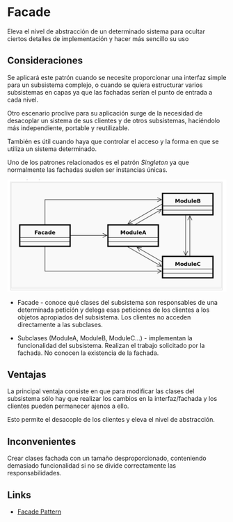 # Facade

Eleva el nivel de abstracción de un determinado sistema para ocultar ciertos detalles de implementación y hacer más
sencillo su uso

## Consideraciones

Se aplicará este patrón cuando se necesite proporcionar una interfaz simple para un subsistema complejo, o cuando se quiera 
estructurar varios subsistemas en capas ya que las fachadas serían el punto de entrada a cada nivel.

Otro escenario proclive para su aplicación surge de la necesidad de desacoplar un sistema de sus clientes y de otros
subsistemas, haciéndolo más independiente, portable y reutilizable.

También es útil cuando haya que controlar el acceso y la forma en que se utiliza un sistema determinado.

Uno de los patrones relacionados es el patrón *Singleton* ya que normalmente las fachadas suelen ser instancias únicas.

![Facade](example/imgs/Facade.png)

* Facade - conoce qué clases del subsistema son responsables de una determinada peticíón y delega esas peticiones de los clientes
a los objetos apropiados del subsistema. Los clientes no acceden directamente a las subclases.

* Subclases (ModuleA, ModuleB, ModuleC...) - implementan la funcionalidad del subsistema. Realizan el trabajo solicitado por la fachada.
No conocen la existencia de la fachada.

## Ventajas
La principal ventaja consiste en que para modificar las clases del subsistema sólo hay que realizar los cambios en la interfaz/fachada y los
clientes pueden permanecer ajenos a ello.

Esto permite el desacople de los clientes y eleva el nivel de abstracción.

## Inconvenientes

Crear clases fachada con un tamaño desproporcionado, conteniendo demasiado funcionalidad si no se divide correctamente las 
responsabilidades.


## Links
* [Facade Pattern](https://es.wikipedia.org/wiki/Facade_%28patr%C3%B3n_de_dise%C3%B1o%29)

